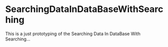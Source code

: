 # SearchingDataInDataBaseWithSearching
This is a just prototyping of the Searching Data In DataBase With Searching...  
